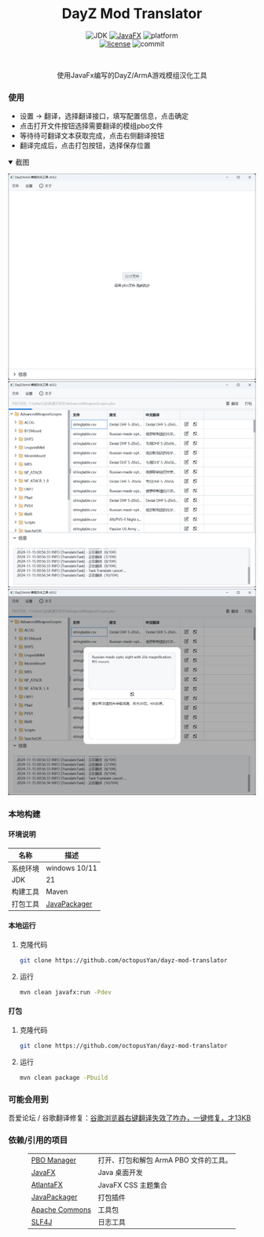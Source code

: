 <div style="text-align:center;">

# DayZ Mod Translator

![JDK](https://img.shields.io/badge/JDK-21-%2300599C)
[![JavaFX](https://img.shields.io/badge/JavaFX-21.0.4-%2300599C)](https://openjfx.io/)
![platform](https://img.shields.io/badge/platform-Windows-blueviolet)
<br>
[![license](https://img.shields.io/github/license/octopusYan/dayz-mod-translator)](https://github.com/octopusYan/dayz-mod-translator)
![commit](https://img.shields.io/github/commit-activity/m/octopusYan/dayz-mod-translator?color=%23ff69b4)

<br>

使用JavaFx编写的DayZ/ArmA游戏模组汉化工具

</div>

### 使用

- 设置 -> 翻译，选择翻译接口，填写配置信息，点击确定
- 点击打开文件按钮选择需要翻译的模组pbo文件
- 等待待可翻译文本获取完成，点击右侧翻译按钮
- 翻译完成后，点击打包按钮，选择保存位置

<details open>
<summary>截图</summary>

![start](doc/img/screenshot01.png 'start')
![open file](doc/img/screenshot02.png 'open file')
![edit](doc/img/screenshot03.png 'edit')

</details>

### 本地构建

#### 环境说明

| 名称   | 描述                                                      |
|------|---------------------------------------------------------|
| 系统环境 | windows 10/11                                           |
| JDK  | 21                                                      |
| 构建工具 | Maven                                                   |
| 打包工具 | [JavaPackager](https://github.com/fvarrui/JavaPackager) |

#### 本地运行

1. 克隆代码
   ```bash
   git clone https://github.com/octopusYan/dayz-mod-translator
   ```
2. 运行
   ```bash
   mvn clean javafx:run -Pdev
   ```

#### 打包

1. 克隆代码
   ```bash
   git clone https://github.com/octopusYan/dayz-mod-translator
   ```
2. 运行
   ```bash
   mvn clean package -Pbuild
   ```

### 可能会用到

吾爱论坛 / 谷歌翻译修复：[谷歌浏览器右键翻译失效了咋办，一键修复，才13KB](https://www.52pojie.cn/thread-1781877-1-1.html)

### 依赖/引用的项目

<figure>

|                                                                             |                          |
|-----------------------------------------------------------------------------|--------------------------|
| [PBO Manager](https://github.com/winseros/pboman3)                          | 打开、打包和解包 ArmA PBO 文件的工具。 |
| [JavaFX](https://openjfx.io/)                                               | Java 桌面开发                |
| [AtlantaFX](https://mkpaz.github.io/atlantafx/)                             | JavaFX CSS 主题集合          |
| [JavaPackager](https://github.com/fvarrui/JavaPackager)                     | 打包插件                     |
| [Apache Commons](https://commons.apache.org/proper/commons-exec/index.html) | 工具包                      |
| [SLF4J](https://slf4j.org/)                                                 | 日志工具                     |

</figure>